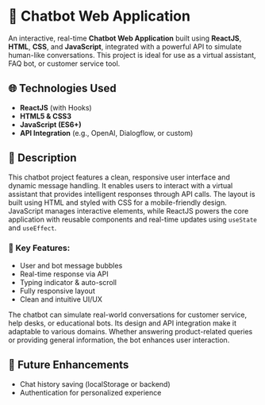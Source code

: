 # 💬 Chatbot Web Application

An interactive, real-time **Chatbot Web Application** built using **ReactJS**, **HTML**, **CSS**, and **JavaScript**, integrated with a powerful API to simulate human-like conversations. This project is ideal for use as a virtual assistant, FAQ bot, or customer service tool.

## 🌐 Technologies Used
- **ReactJS** (with Hooks)
- **HTML5 & CSS3**
- **JavaScript (ES6+)**
- **API Integration** (e.g., OpenAI, Dialogflow, or custom)

## 🧠 Description

This chatbot project features a clean, responsive user interface and dynamic message handling. It enables users to interact with a virtual assistant that provides intelligent responses through API calls. The layout is built using HTML and styled with CSS for a mobile-friendly design. JavaScript manages interactive elements, while ReactJS powers the core application with reusable components and real-time updates using `useState` and `useEffect`.

### 🔑 Key Features:
- User and bot message bubbles
- Real-time response via API
- Typing indicator & auto-scroll
- Fully responsive layout
- Clean and intuitive UI/UX

The chatbot can simulate real-world conversations for customer service, help desks, or educational bots. Its design and API integration make it adaptable to various domains. Whether answering product-related queries or providing general information, the bot enhances user interaction.

## 🚀 Future Enhancements
- Chat history saving (localStorage or backend)
- Authentication for personalized experience



